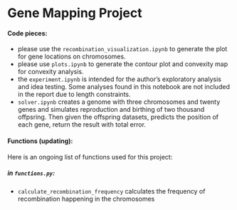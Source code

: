 # Gene Mapping Project
#### Code pieces:
- please use the `recombination_visualization.ipynb` to generate the plot for gene locations on chromosomes.
- please use `plots.ipynb` to generate the contour plot and convexity map for convexity analysis.
- the `experiment.ipynb` is intended for the author’s exploratory analysis and idea testing. Some analyses found in this notebook are not included in the report due to length constraints.
- `solver.ipynb` creates a genome with three chromosomes and twenty genes and simulates reproduction and birthing of two thousand offpsring. Then given the offspring datasets, predicts the position of each gene, return the result with total error.

#### Functions (updating):
Here is an ongoing list of functions used for this project:
##### in `functions.py`:
- `calculate_recombination_frequency` calculates the frequency of recombination happening in the chromosomes
    
